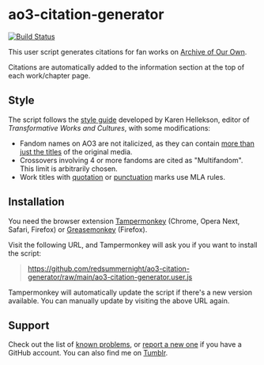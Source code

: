 # ao3-citation-generator

[![Build Status](https://github.com/redsummernight/ao3-citation-generator/actions/workflows/ci.yml/badge.svg?branch=main)](https://github.com/redsummernight/ao3-citation-generator/actions/workflows/ci.yml?query=branch%3Amain)

This user script generates citations for fan works on [Archive of Our Own](https://archiveofourown.org/).

Citations are automatically added to the information section at the top of each work/chapter page.

## Style

The script follows the [style guide](https://www.transformativeworks.org/how-to-cite-fan-works/) developed by
Karen Hellekson, editor of *Transformative Works and Cultures*, with some modifications:

- Fandom names on AO3 are not italicized, as they can contain [more than just the titles](https://archiveofourown.org/wrangling_guidelines/4) of the original media.
- Crossovers involving 4 or more fandoms are cited as "Multifandom". This limit is arbitrarily chosen.
- Work titles with [quotation](https://owl.purdue.edu/owl/general_writing/punctuation/quotation_marks/extended_rules_for_quotation_marks.html)
  or [punctuation](https://owl.purdue.edu/owl/general_writing/punctuation/quotation_marks/more_quotation_mark_rules.html) marks use MLA rules.

## Installation

You need the browser extension [Tampermonkey](https://tampermonkey.net/) (Chrome, Opera Next, Safari, Firefox)
or [Greasemonkey](https://www.greasespot.net/) (Firefox).

Visit the following URL, and Tampermonkey will ask you if you want to install the script:

> https://github.com/redsummernight/ao3-citation-generator/raw/main/ao3-citation-generator.user.js

Tampermonkey will automatically update the script if there's a new version available. You can manually update
by visiting the above URL again.

## Support

Check out the list of [known problems](https://github.com/redsummernight/ao3-citation-generator/issues), or
[report a new one](https://github.com/redsummernight/ao3-citation-generator/issues/new) if you have a GitHub account.
You can also find me on [Tumblr](https://redsummernight.tumblr.com/).
